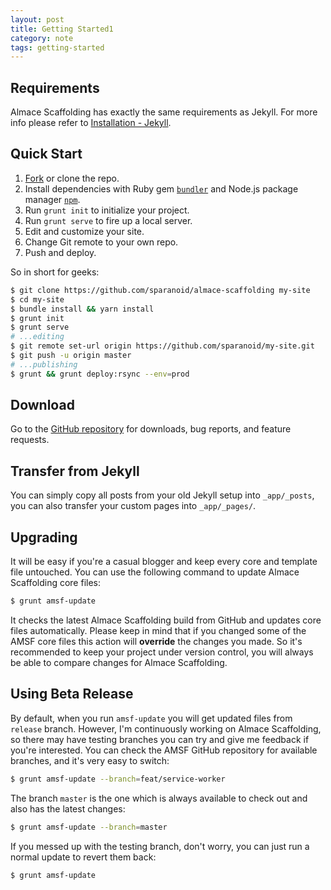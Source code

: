 ```yaml
---
layout: post
title: Getting Started1
category: note
tags: getting-started
---
```


## Requirements

Almace Scaffolding has exactly the same requirements as Jekyll. For more info please refer to [Installation - Jekyll](https://jekyllrb.com/docs/installation/).

## Quick Start

1. [Fork](https://github.com/sparanoid/almace-scaffolding/fork) or clone the repo.
2. Install dependencies with Ruby gem [`bundler`](https://bundler.io/) and Node.js package manager [`npm`](https://www.npmjs.org/).
3. Run `grunt init` to initialize your project.
4. Run `grunt serve` to fire up a local server.
5. Edit and customize your site.
6. Change Git remote to your own repo.
7. Push and deploy.

So in short for geeks:

```sh
$ git clone https://github.com/sparanoid/almace-scaffolding my-site
$ cd my-site
$ bundle install && yarn install
$ grunt init
$ grunt serve
# ...editing
$ git remote set-url origin https://github.com/sparanoid/my-site.git
$ git push -u origin master
# ...publishing
$ grunt && grunt deploy:rsync --env=prod
```

## Download

Go to the [GitHub repository](https://github.com/sparanoid/almace-scaffolding) for downloads, bug reports, and feature requests.

## Transfer from Jekyll

You can simply copy all posts from your old Jekyll setup into `_app/_posts`, you can also transfer your custom pages into `_app/_pages/`.

## Upgrading

It will be easy if you're a casual blogger and keep every core and template file untouched. You can use the following command to update Almace Scaffolding core files:

```sh
$ grunt amsf-update
```

It checks the latest Almace Scaffolding build from GitHub and updates core files automatically. Please keep in mind that if you changed some of the AMSF core files this action will **override** the changes you made. So it's recommended to keep your project under version control, you will always be able to compare changes for Almace Scaffolding.

## Using Beta Release

By default, when you run `amsf-update` you will get updated files from `release` branch. However, I'm continuously working on Almace Scaffolding, so there may have testing branches you can try and give me feedback if you're interested. You can check the AMSF GitHub repository for available branches, and it's very easy to switch:

```sh
$ grunt amsf-update --branch=feat/service-worker
```

The branch `master` is the one which is always available to check out and also has the latest changes:

```sh
$ grunt amsf-update --branch=master
```

If you messed up with the testing branch, don't worry, you can just run a normal update to revert them back:

```sh
$ grunt amsf-update
```
